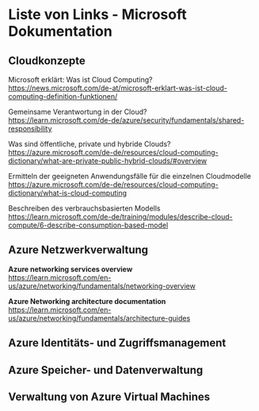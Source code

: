 # Liste von Links - Microsoft Dokumentation

## Cloudkonzepte  

Microsoft erklärt: Was ist Cloud Computing?  
https://news.microsoft.com/de-at/microsoft-erklart-was-ist-cloud-computing-definition-funktionen/

Gemeinsame Verantwortung in der Cloud?  
https://learn.microsoft.com/de-de/azure/security/fundamentals/shared-responsibility

Was sind öffentliche, private und hybride Clouds?  
https://azure.microsoft.com/de-de/resources/cloud-computing-dictionary/what-are-private-public-hybrid-clouds/#overview

Ermitteln der geeigneten Anwendungsfälle für die einzelnen Cloudmodelle  
https://azure.microsoft.com/de-de/resources/cloud-computing-dictionary/what-is-cloud-computing

Beschreiben des verbrauchsbasierten Modells  
https://learn.microsoft.com/de-de/training/modules/describe-cloud-compute/6-describe-consumption-based-model

## Azure Netzwerkverwaltung

**Azure networking services overview**  
https://learn.microsoft.com/en-us/azure/networking/fundamentals/networking-overview

**Azure Networking architecture documentation**  
https://learn.microsoft.com/en-us/azure/networking/fundamentals/architecture-guides

## Azure Identitäts- und Zugriffsmanagement

## Azure Speicher- und Datenverwaltung

## Verwaltung von Azure Virtual Machines